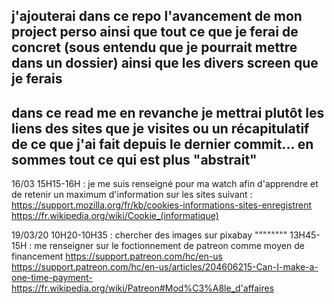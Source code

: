 ## j'ajouterai dans ce repo l'avancement de mon project perso ainsi que tout ce que je ferai de concret (sous entendu que je pourrait mettre dans un dossier) ainsi que les divers screen que je ferais

## dans ce read me en revanche je mettrai plutôt les liens des sites que je visites ou un récapitulatif de ce que j'ai fait depuis le dernier commit... en sommes tout ce qui est plus "abstrait"

16/03 15H15-16H : je me suis renseigné pour ma watch afin d'apprendre et de retenir un maximum d'information sur les sites suivant : https://support.mozilla.org/fr/kb/cookies-informations-sites-enregistrent 
https://fr.wikipedia.org/wiki/Cookie_(informatique)


19/03/20 10H20-10H35 : chercher des images sur pixabay
"""""""" 13H45-15H : me renseigner sur le foctionnement de patreon comme moyen de financement
https://support.patreon.com/hc/en-us
https://support.patreon.com/hc/en-us/articles/204606215-Can-I-make-a-one-time-payment-
https://fr.wikipedia.org/wiki/Patreon#Mod%C3%A8le_d'affaires